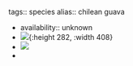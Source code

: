 tags:: species
alias:: chilean guava

- availability:: unknown
- ![](https://peach-geographical-bat-397.mypinata.cloud/ipfs/QmX52vtk372YgKZdDqZrr5yxGGUzoi2Sso4bJngSLAc4zW){:height 282, :width 408}
- ![](https://peach-geographical-bat-397.mypinata.cloud/ipfs/QmchmgHmLRw5GuAggL5JHemFAy8gDWULH4m3cYvkqxQKCo)
-